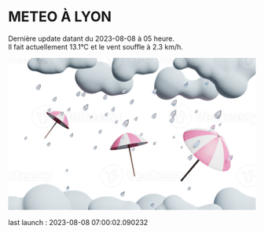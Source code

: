 # METEO À LYON

Dernière update datant du 2023-08-08 à 05 heure.  
Il fait actuellement 13.1°C et le vent souffle à 2.3 km/h.      

![](./.github/rain.png)

last launch : 2023-08-08 07:00:02.090232

